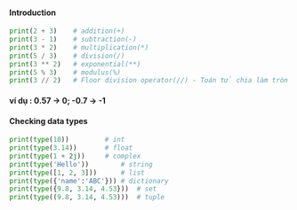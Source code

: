 #### Introduction

```python
print(2 + 3) 	# addition(+)
print(3 - 1) 	# subtraction(-)
print(3 * 2) 	# multiplication(*)
print(5 / 3) 	# division(/)
print(3 ** 2) 	# exponential(**) 
print(5 % 3)	# modulus(%)
print(3 // 2)	# Floor division operator(//) - Toán tử chia làm tròn xuống.
```
#### ví dụ : 0.57 -> 0; -0.7 -> -1


#### Checking data types

```python
print(type(10))			# int
print(type(3.14))		# float
print(type(1 + 2j))		# complex
print(type('Hello'))		# string
print(type([1, 2, 3]))		# list
print(type({'name':'ABC'}))	# dictionary
print(type({9.8, 3.14, 4.53}))	# set
print(type((9.8, 3.14, 4.53)))	# tuple
```
